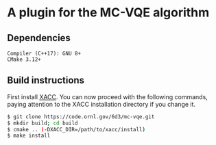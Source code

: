 # A plugin for the MC-VQE algorithm

## Dependencies
```
Compiler (C++17): GNU 8+
CMake 3.12+
```

## Build instructions
First install [XACC](https://github.com/eclipse/xacc). You can now proceed with the following commands, paying attention to the XACC installation directory if you change it.
```bash
$ git clone https://code.ornl.gov/6d3/mc-vqe.git
$ mkdir build; cd build
$ cmake .. (-DXACC_DIR=/path/to/xacc/install)
$ make install
```